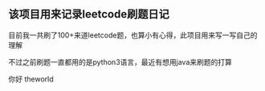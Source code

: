## 该项目用来记录leetcode刷题日记

目前我一共刷了100+来道leetcode题，也算小有心得，此项目用来写一写自己的理解



不过之前刷题一直都用的是python3语言，最近有想用java来刷题的打算


你好 theworld